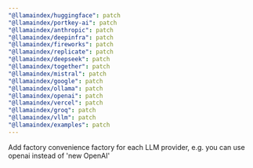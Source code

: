 ```yaml
---
"@llamaindex/huggingface": patch
"@llamaindex/portkey-ai": patch
"@llamaindex/anthropic": patch
"@llamaindex/deepinfra": patch
"@llamaindex/fireworks": patch
"@llamaindex/replicate": patch
"@llamaindex/deepseek": patch
"@llamaindex/together": patch
"@llamaindex/mistral": patch
"@llamaindex/google": patch
"@llamaindex/ollama": patch
"@llamaindex/openai": patch
"@llamaindex/vercel": patch
"@llamaindex/groq": patch
"@llamaindex/vllm": patch
"@llamaindex/examples": patch
---
```


Add factory convenience factory for each LLM provider, e.g. you can use openai instead of 'new OpenAI'
